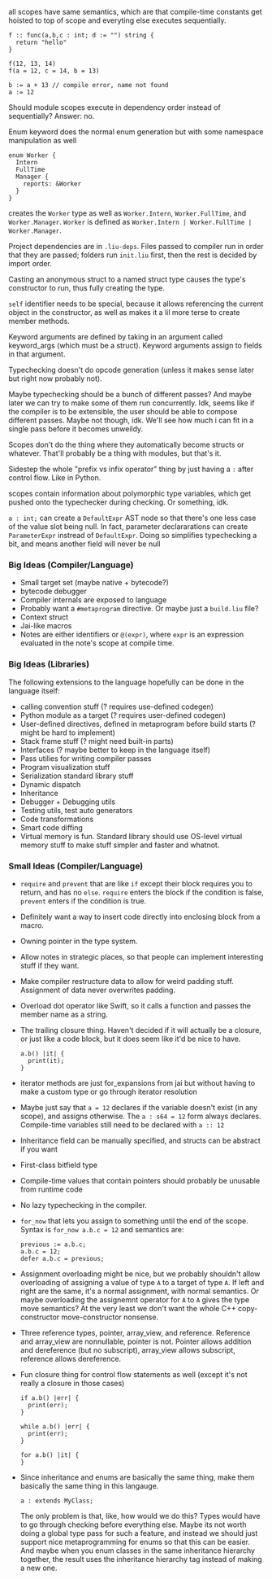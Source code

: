 all scopes have same semantics, which are that compile-time constants get hoisted
to top of scope and everyting else executes sequentially.

```
f :: func(a,b,c : int; d := "") string {
  return "hello"
}

f(12, 13, 14)
f(a = 12, c = 14, b = 13)

b := a + 13 // compile error, name not found
a := 12
```

Should module scopes execute in dependency order instead of sequentially?
Answer: no.

Enum keyword does the normal enum generation but with some namespace
manipulation as well

```
enum Worker {
  Intern
  FullTime
  Manager {
    reports: &Worker
  }
}
```

creates the `Worker` type as well as `Worker.Intern`, `Worker.FullTime`, and
`Worker.Manager`. `Worker` is defined as
`Worker.Intern | Worker.FullTime | Worker.Manager`.

Project dependencies are in `.liu-deps`. Files passed to compiler run in order
that they are passed; folders run `init.liu` first, then the rest is decided by
import order.

Casting an anonymous struct to a named struct type causes the type's constructor
to run, thus fully creating the type.

`self` identifier needs to be special, because it allows referencing the current
object in the constructor, as well as makes it a lil more terse to create member
methods.

Keyword arguments are defined by taking in an argument called keyword_args (which must be a struct).
Keyword arguments assign to fields in that argument.

Typechecking doesn't do opcode generation (unless it makes sense later but right
now probably not).

Maybe typechecking should be a bunch of different passes? And maybe later we can try
to make some of them run concurrently. Idk, seems like if the compiler is to be
extensible, the user should be able to compose different passes. Maybe not though,
idk. We'll see how much i can fit in a single pass before it becomes unweildy.

Scopes don't do the thing where they automatically become structs or whatever.
That'll probably be a thing with modules, but that's it.

Sidestep the whole "prefix vs infix operator" thing by just having a `:` after control
flow. Like in Python.

scopes contain information about polymorphic type variables, which get pushed onto
the typechecker during checking. Or something, idk.

`a : int;` can create a `DefaultExpr` AST node so that there's one less case of
the value slot being null. In fact, parameter declararations can create `ParameterExpr`
instread of `DefaultExpr`. Doing so simplifies typechecking a bit, and means
another field will never be null

### Big Ideas (Compiler/Language)
- Small target set (maybe native + bytecode?)
- bytecode debugger
- Compiler internals are exposed to language
- Probably want a `#metaprogram` directive. Or maybe just a `build.liu` file?
- Context struct
- Jai-like macros
- Notes are either identifiers or `@(expr)`, where `expr` is an expression evaluated
  in the note's scope at compile time.

### Big Ideas (Libraries)
The following extensions to the language hopefully can be done in the language itself:

- calling convention stuff (? requires use-defined codegen)
- Python module as a target (? requires user-defined codegen)
- User-defined directives, defined in metaprogram before build starts (? might be hard to implement)
- Stack frame stuff (? might need built-in parts)
- Interfaces (? maybe better to keep in the language itself)
- Pass utilies for writing compiler passes
- Program visualization stuff
- Serialization standard library stuff
- Dynamic dispatch
- Inheritance
- Debugger + Debugging utils
- Testing utils, test auto generators
- Code transformations
- Smart code diffing
- Virtual memory is fun. Standard library should use OS-level virtual memory stuff
  to make stuff simpler and faster and whatnot.

### Small Ideas (Compiler/Language)
- `require` and `prevent` that are like `if` except their block requires you to return,
  and has no `else`. `require` enters the block if the condition is false, `prevent` enters
  if the condition is true.
- Definitely want a way to insert code directly into enclosing block from a macro.
- Owning pointer in the type system.
- Allow notes in strategic places, so that people can implement interesting stuff if they want.
- Make compiler restructure data to allow for weird padding stuff. Assignment of
  data never overwrites padding.
- Overload dot operator like Swift, so it calls a function and passes the member
  name as a string.
- The trailing closure thing. Haven't decided if it will actually be a closure, or
  just like a code block, but it does seem like it'd be nice to have.

  ```
  a.b() |it| {
    print(it);
  }
  ```

- iterator methods are just for_expansions from jai but without having to make a
  custom type or go through iterator resolution
- Maybe just say that `a = 12` declares if the variable doesn't exist (in any scope),
  and assigns otherwise. The `a : s64 = 12` form always declares. Compile-time variables
  still need to be declared with `a :: 12`
- Inheritance field can be manually specified, and structs can be abstract if you want
- First-class bitfield type
- Compile-time values that contain pointers should probably be unusable from runtime
  code
- No lazy typechecking in the compiler.
- `for_now` that lets you assign to something until the end of the scope. Syntax
  is `for_now a.b.c = 12` and semantics are:

  ```
  previous := a.b.c;
  a.b.c = 12;
  defer a.b.c = previous;
  ```
- Assignment overloading might be nice, but we probably shouldn't allow overloading
  of assigning a value of type `A` to a target of type `A`. If left and right are
  the same, it's a normal assignment, with normal semantics. Or maybe overloading
  the assignemnt operator for `A` to `A` gives the type move semantics? At the
  very least we don't want the whole C++ copy-constructor move-constructor nonsense.
- Three reference types, pointer, array_view, and reference. Reference and array_view
  are nonnullable, pointer is not. Pointer allows addition and dereference (but no subscript),
  array_view allows subscript, reference allows dereference.
- Fun closure thing for control flow statements as well (except it's not really a closure
  in those cases)

  ```
  if a.b() |err| {
    print(err);
  }

  while a.b() |err| {
    print(err);
  }

  for a.b() |it| {
  }
  ```
- Since inheritance and enums are basically the same thing, make them basically the
  same thing in this langauge.

  ```
  a : extends MyClass;
  ```

  The only problem is that, like, how would we do this? Types would have to go through
  checking before everything else. Maybe its not worth doing a global type pass
  for such a feature, and instead we should just support nice metaprogramming for
  enums so that this can be easier. And maybe when you enum classes in the same
  inheritance hierarchy together, the result uses the inheritance hierarchy tag
  instead of making a new one.

